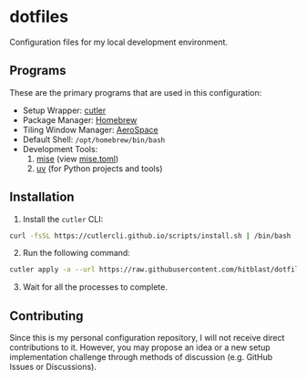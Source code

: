 # dotfiles

Configuration files for my local development environment.

## Programs

These are the primary programs that are used in this configuration:

- Setup Wrapper: [cutler](https://cutlercli.github.io)
- Package Manager: [Homebrew](https://brew.sh)
- Tiling Window Manager: [AeroSpace](https://github.com/nikitabobko/AeroSpace)
- Default Shell: `/opt/homebrew/bin/bash`
- Development Tools:
  1. [mise](https://mise.jdx.dev) (view [mise.toml](.config/mise/config.toml))
  2. [uv](https://astral.sh/uv) (for Python projects and tools)

## Installation

1. Install the `cutler` CLI:

```bash
curl -fsSL https://cutlercli.github.io/scripts/install.sh | /bin/bash
```

2. Run the following command:

```bash
cutler apply -a --url https://raw.githubusercontent.com/hitblast/dotfiles/refs/heads/master/.config/cutler/config.toml --brew -y
```

3. Wait for all the processes to complete.

## Contributing

Since this is my personal configuration repository, I will not receive direct contributions to it. However, you may propose
an idea or a new setup implementation challenge through methods of discussion (e.g. GitHub Issues or Discussions).

